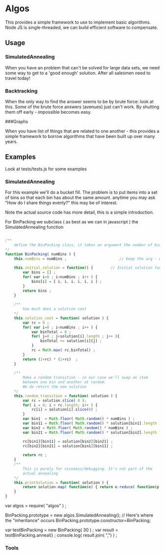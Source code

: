

# Algos

This provides a simple framework to use to implement basic algorithms. Node JS is single-threaded, we
can build efficient software to compensate.


## Usage

### SimulatedAnnealing

When you have an problem that can't be solved for large data sets, we need some way to get to a 'good enough'
solution. After all salesmen need to travel today!

### Backtracking
 
When the only way to find the answer seems to be by brute force: look at this. Some of the brute
force answers (avenues) just can't work. By shutting them off early - impossible becomes easy.

###Graphs

When you have list of things that are related to one another - this provides a simple framework
to borrow algorithms that have been built up over many years. 
 
## Examples

Look at tests/tests.js for some examples

### SimulatedAnnealing
For this example we'll do a bucket fill. The problem is to put items into a set of bins  so that each 
bin has about the same amount. anytime you may ask "How do I share things evenly?" this may be of interest.

Note the actual source code has more detail, this is a simple introduction.

For BinPacking we subclass ( as best as we can in javascript ) the SimulatedAnnealing function

```javascript

/**
	define the BinPacking class, it takes an argument the number of bins to fill up
*/
function BinPacking( numBins ) {
	this.numBins = numBins ;						// keep the arg - we'll use it frequently 
	
	this.initial_solution = function() {		// Initial solution function defines the starting state
		var bins = [] ;
		for( var i=0 ; i<numBins ; i++ ) {
			bins[i] = [ i, i, i, i, i, i ] ;
		}
		return bins ;
	}
	
	/**
		how much does a solution cost
	*/
	this.solution_cost = function( solution ) {		
		var rc = 0 ;
		for( var i=0 ; i<numBins ; i++ ) {
			var binTotal = 0 ;
			for( j=0 ; j<solution[i].length ; j++ ){
				binTotal += solution[i][j] ;
			}
			rc = Math.max( rc,binTotal) ;
		}
		return (1+rc) * (1+rc)  ;
	}
	
	/**
		Make a random transition - in our case we'll swap an item
		between one bin and another at random. 
		We do return the new solution
	*/
	this.random_transition = function( solution ) {
		var rc = solution.slice( 0 );
        for( i = 0; i < rc.length; i++ ) {
            rc[i] = solution[i].slice(0) ;
        }
		var bin1  = Math.floor( Math.random() * numBins ) ;
		var bin11 = Math.floor( Math.random() * solution[bin1].length ) ;
		var bin2 = Math.floor( Math.random() * numBins ) ;
		var bin21 = Math.floor( Math.random() * solution[bin2].length ) ;

		rc[bin1][bin11] = solution[bin2][bin21] ;
		rc[bin2][bin21] = solution[bin1][bin11] ;
		
		return rc ;
	}
	/**
		This is purely for niceness/debugging. It's not part of the
		actual annealing
	*/
	this.printSolution = function( solution ) {
		return solution.map( function(e) { return e.reduce( function(p,c){ return p+c ;} )}).join( " " ) ;
	}
}
```

var algos = require( "algos" ) ;

BinPacking.prototype = new algos.SimulatedAnnealing();  // Here's where the "inheritance" occurs 
BinPacking.prototype.constructor=BinPacking;       		

var testBinPacking = new BinPacking( 30 ) ;
var result = testBinPacking.anneal()  ;
console.log( result.join( ",") ) ; 


### Tools

